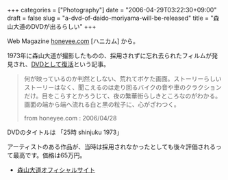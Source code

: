 +++
categories = ["Photography"]
date = "2006-04-29T03:22:30+09:00"
draft = false
slug = "a-dvd-of-daido-moriyama-will-be-released"
title = "森山大道のDVDが出るらしい"
+++

Web Magazine [honeyee.com](http://www.honeyee.com/) [ハニカム] から。

1973年に森山大道が撮影したものの、採用されずに忘れ去られたフィルムが発見され、[DVDとして復活](http://www.honeyee.com/news/2006/art/010/index.html)という記事。

>何が映っているのか判然としない、荒れてボケた画面。ストーリーらしいストーリーはなく、聞こえるのは走り回るバイクの音や車のクラクションだけ。目をこらすとかろうじて、夜の繁華街らしきところなのがわかる。画面の端から端へ流れる白と黒の粒子に、心がざわつく。<div>from honeyee.com : 2006/04/28</div>

DVDのタイトルは 「25時 shinjuku 1973」 

アーティストのある作品が、当時は採用されなかったとしても後々評価されるって最高です。価格は65万円。

- [森山大道オフィシャルサイト](http://www.moriyamadaido.com/)
